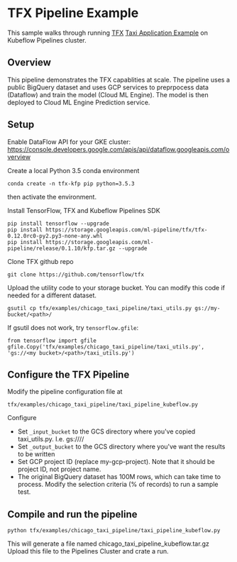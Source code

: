 # TFX Pipeline Example

This sample walks through running [TFX](https://github.com/tensorflow/tfx) [Taxi Application Example](https://github.com/tensorflow/tfx/tree/master/examples/chicago_taxi_pipeline) on Kubeflow Pipelines cluster. 

## Overview

This pipeline demonstrates the TFX capablities at scale. The pipeline uses a public BigQuery dataset and uses GCP services to preprpocess data (Dataflow) and train the model (Cloud ML Engine). The model is then deployed to Cloud ML Engine Prediction service.


## Setup

Enable DataFlow API for your GKE cluster: <https://console.developers.google.com/apis/api/dataflow.googleapis.com/overview>

Create a local Python 3.5 conda environment
```
conda create -n tfx-kfp pip python=3.5.3
```
then activate the environment.


Install TensorFlow, TFX and Kubeflow Pipelines SDK
```
pip install tensorflow --upgrade
pip install https://storage.googleapis.com/ml-pipeline/tfx/tfx-0.12.0rc0-py2.py3-none-any.whl 
pip install https://storage.googleapis.com/ml-pipeline/release/0.1.10/kfp.tar.gz --upgrade
```

Clone TFX github repo
```
git clone https://github.com/tensorflow/tfx
```

Upload the utility code to your storage bucket. You can modify this code if needed for a different dataset.
```
gsutil cp tfx/examples/chicago_taxi_pipeline/taxi_utils.py gs://my-bucket/<path>/
```

If gsutil does not work, try `tensorflow.gfile`:
```
from tensorflow import gfile
gfile.Copy('tfx/examples/chicago_taxi_pipeline/taxi_utils.py', 'gs://<my bucket>/<path>/taxi_utils.py')
```

## Configure the TFX Pipeline

Modify the pipeline configuration file at 
```
tfx/examples/chicago_taxi_pipeline/taxi_pipeline_kubeflow.py
```
Configure 
- Set `_input_bucket` to the GCS directory where you've copied taxi_utils.py. I.e. gs://<my bucket>/<path>/
- Set `_output_bucket` to the GCS directory where you've want the results to be written
- Set GCP project ID (replace my-gcp-project). Note that it should be project ID, not project name.
- The original BigQuery dataset has 100M rows, which can take time to process. Modify the selection criteria (% of records) to run a sample test. 

## Compile and run the pipeline
```
python tfx/examples/chicago_taxi_pipeline/taxi_pipeline_kubeflow.py
```
This will generate a file named chicago_taxi_pipeline_kubeflow.tar.gz 
Upload this file to the Pipelines Cluster and crate a run.
